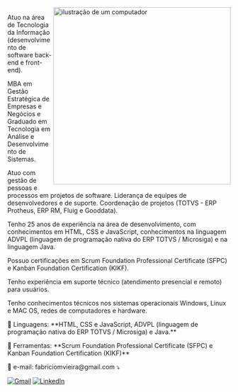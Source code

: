 <img src="https://raw.githubusercontent.com/MicaelliMedeiros/micaellimedeiros/master/image/computer-illustration.png" alt="ilustração de um computador" min-width="400px" max-width="400px" width="400px" align="right">

<p align="left">
Atuo na área de Tecnologia da Informação (desenvolvimento de software back-end e front-end).

MBA em Gestão Estratégica de Empresas e Negócios e Graduado em Tecnologia em Análise e Desenvolvimento de Sistemas.

Atuo com gestão de pessoas e processos em projetos de software. Liderança de equipes de desenvolvedores e de suporte. Coordenação de projetos (TOTVS - ERP Protheus, ERP RM, Fluig e Gooddata).

Tenho 25 anos de experiência na área de desenvolvimento, com conhecimentos em HTML, CSS e JavaScript, conhecimentos na linguagem ADVPL (linguagem de programação nativa do ERP TOTVS / Microsiga) e na linguagem Java.

Possuo certificações em Scrum Foundation Professional Certificate (SFPC) e Kanban Foundation Certification (KIKF).

Tenho experiência em suporte técnico (atendimento presencial e remoto) para usuários.

Tenho conhecimentos técnicos nos sistemas operacionais Windows, Linux e MAC OS, redes de computadores e hardware.
</p>

<p align="left">
  🦄 Linguagens: **HTML, CSS e JavaScript, ADVPL (linguagem de programação nativa do ERP TOTVS / Microsiga) e Java.**
</p>

<p align="left">
  💼 Ferramentas: **Scrum Foundation Professional Certificate (SFPC) e Kanban Foundation Certification (KIKF)**
</p>

<p align="left">
  💌 e-mail: fabriciomvieira@gmail.com ⤵️
</p>

<p align="left">
  <a href="#" title="Gmail">
  <img src="https://img.shields.io/badge/-Gmail-FF0000?style=flat-square&labelColor=FF0000&logo=gmail&logoColor=white&link=LINK-DO-SEU-GMAIL" alt="Gmail"/></a>
  <a href="#" title="LinkedIn">
  <img src="https://img.shields.io/badge/-Linkedin-0e76a8?style=flat-square&logo=Linkedin&logoColor=white&link=https://www.linkedin.com/in/fabricio-vieira/" alt="LinkedIn"/></a>
</p>
